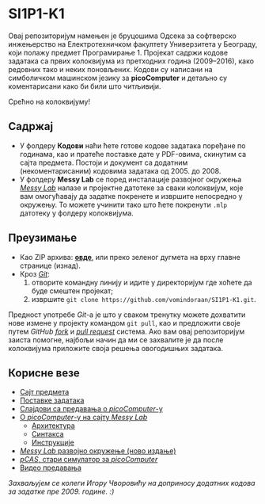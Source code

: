SI1P1-K1
========

Овај репозиторијум намењен је бруцошима Одсека за софтверско инжењерство на
Електротехничком факултету Универзитета у Београду, који полажу предмет
Програмирање 1. Пројекат садржи кодове задатака са првих колоквијума из
претходних година (2009–2016), како редовних тако и неких поновљених. Кодови су
написани на симболичком машинском језику за **picoComputer** и детаљно су
коментарисани како би били што читљивији.

Срећно на колоквијуму!

Садржај
-------

* У фолдеру **Кодови** наћи ћете готове кодове задатака поређане по годинама,
  као и пратеће поставке дате у PDF-овима, скинутим са сајта предмета. Постоји
  и документ са додатним (некоментарисаним) кодовима задатака од 2005. до 2008.
* У фолдеру **Messy Lab** се поред инсталације развојног окружења
  [_Messy Lab_](http://www.messylab.com) налазе и пројектне датотеке за сваки
  колоквијум, које вам омогућавају да задатке покренете и извршите непосредно
  у окружењу. То можете учинити тако што ћете покренути `.mlp` датотеку у
  фолдеру колоквијума.

Преузимање
----------

* Као ZIP архива:
  [**овде**](https://github.com/vomindoraan/SI1P1-K1/archive/master.zip), или
  преко зеленог дугмета на врху главне странице (изнад).
* Кроз [_Git_](https://git-scm.com/book/en/v2/Getting-Started-Installing-Git):
  1. отворите командну линију и идите у директоријум где хоћете да буде смештен
     пројекат;
  2. извршите `git clone https://github.com/vomindoraan/SI1P1-K1.git`.

Предност употребе _Git_-а је што у сваком тренутку можете дохватити нове измене
у пројекту командом `git pull`, као и предложити своје путем _GitHub_
[_fork_](https://help.github.com/articles/fork-a-repo) и
[_pull request_](https://help.github.com/articles/about-pull-requests) система.
Ако вам овај репозиторијум заиста помогне, најбољи начин да ми се захвалите је
да после колоквијума приложите своја решења овогодишњих задатака.

Корисне везе
------------

* [Сајт предмета](http://rti.etf.bg.ac.rs/rti/ir1p1/index_si.html)
* [Поставке задатака](http://rti.etf.bg.ac.rs/rti/ir1p1/rokovi.html)
* [Слајдови са предавања о _picoComputer_-у](http://rti.etf.bg.ac.rs/rti/ir1p1/materijali/predavanja/P1_pico_computer.pdf)
* [О _picoComputer_-у на сајту _Messy Lab_](http://messylab.com/pico)
  * [Архитектура](http://messylab.com/pico#architecture)
  * [Синтакса](http://messylab.com/pico#syntax)
  * [Инструкције](http://messylab.com/pico#instruction-set)
* [_Messy Lab_ развојно окружење (ново издање)](https://github.com/drstorm/messylab/releases/download/version-1.01/MessyLab-1.01.exe)
* [_pCAS_, стари симулатор за _picoComputer_](http://rti.etf.bg.ac.rs/rti/ir1p1/materijali/pCAS_1.1.zip)
* [Видео предавања](https://www.youtube.com/playlist?list=PL548cmeMK0KyJkcULNWttLIrUmcsiOn1_)

_Захваљујем се колеги Игору Чворовићу на доприносу додатних кодова за задатке
пре 2009. године. :)_

